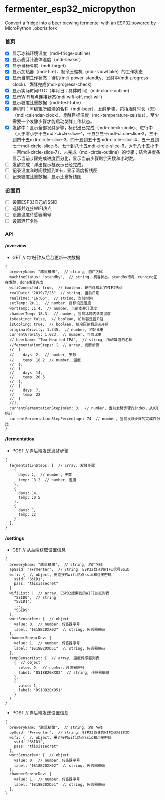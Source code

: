 # fermenter_esp32_micropython
Convert a fridge into a beer brewing fermenter with an ESP32 powered by MicroPython Loboris fork

### 首页
- [X] 显示冰箱环境温度（mdi-fridge-outline）
- [X] 显示麦芽汁液体温度（mdi-beaker）
- [X] 显示目标温度（mdi-target）
- [X] 显示加热器（mdi-fire）、制冷压缩机（mdi-snowflake）的工作状态
- [X] 显示当前工作状态：待机(mdi-power-standby、发酵中(mdi-progress-clock)、发酵完成(mdi-progress-check)
- [X] 显示实际时间RTC（年月日；具体时间）(mdi-clock-outline)
- [X] 显示WIFI热点连接状态(mdi-wifi-off, mdi-wifi)
- [X] 显示糖度比重数据（mdi-test-tube）
- [X] 待机时：可编辑所酿酒的名称（mdi-beer）、发酵步骤，包括发酵时长（天）（mdi-calendar-clock）、发酵目标温度（mdi-temperature-celsius）。至少需要一个发酵步骤才能启动发酵工作状态。
- [X] 发酵中：显示全部发酵步骤，标识出已完成（mdi-check-circle）、进行中（大于零小于十五mdi-circle-slice-1，十五到三十mdi-circle-slice-2，三十到四十五mdi-circle-slice-3，四十五到五十五mdi-circle-slice-4，五十五到七十mdi-circle-slice-5，七十到八十五mdi-circle-slice-6，大于八十五小于一百mdi-circle-slice-7）、未完成（mdi-circle-outline）的步骤；结合进度条显示当前步骤完成进度百分比，显示当前步骤剩余天数和小时数。
- [ ] 发酵完成：弹出提示框表示已经完成。
- [ ] 记录温度和时间数据到tf卡，显示温度折线图
- [ ] 记录糖度比重数据，显示比重折线图

### 设置页
- [ ] 设置ESP32自己的SSID
- [ ] 选择并连接WIFI热点
- [ ] 设置温度传感器编号
- [ ] 设置酒厂名称

### API
#### /overview
* GET  // 每1分钟从后台更新一次数据
```
{
  breweryName: "豚鼠精酿",  // string, 酒厂名称
  machineStatus: "standby",  // string, 机器状态，standby待机，running正在发酵，done发酵完成
  wifiConnected: true,  // boolean, 是否连接上了WIFI热点
  realDate: "2019/7/25"  // string, 当前日期
  realTime: "16:06",  // string, 当前时间
  setTemp: 20.1,  // number, 目标设定温度
  wortTemp: 21.4,  // number, 当前麦芽汁温度
  chamberTemp: 18.3,  // number, 当前冰箱内环境温度
  isHeating: false,  // boolean, 加热器是否开启
  isCooling: true,  // boolean, 制冷压缩机是否开启
  originalGravity: 1.345,  // number, 初始比重
  currentGravity: 1.023,  // number, 当前比重
  // beerName: "Two-Hearted IPA",  // string, 所酿啤酒的名称
  //fermentationSteps: [  // array, 发酵步骤
  //  {
  //    days: 2,  // number, 天数
  //    temp: 18.2  // number, 温度
  //  },
  //  {
  //    days: 14,
  //    temp: 20.5
  //  },
  //  {
  //    days: 7,
  //    temp: 22
  //  }
  //],
  currentFermentationStepIndex: 0,  // number, 当前发酵步骤的index，从0开始计
  currentFermentationStepPercentage: 74  // number, 当前发酵步骤的完成百分比
}
```

#### /fermentation
* POST  // 向后端发送发酵步骤
```
{
  fermentationSteps: [  // array, 发酵步骤
    {
      days: 2,  // number, 天数
      temp: 18.2  // number, 温度
    },
    {
      days: 14,
      temp: 20.5
    },
    {
      days: 7,
      temp: 22
    }
  ],
}
```

#### /settings
* GET  // 从后端获取设置信息
```
{
  breweryName: "豚鼠精酿",  // string, 酒厂名称
  apSsid: "Fermenter",  // string, ESP32自己的WIFI信号SSID
  wifi: {  // object, 要连接的wifi热点ssid和连接密码
    ssid: "SSID1",
    pass: "thisissecret"
  }
  wifiList: [  // array, ESP32搜索到的WIFI热点列表
    "SSID0",  // string
    "SSID1",
    ...,
    "SSID9"
  ],
  wortSensorDev: {  // object
    value: 0,  // number，传感器序号
    label: "DS18B20XX02"  // string, 传感器编码
  },
  chamberSensorDev: {
    value: 1,  // number，传感器序号
    label: "DS18B20XD51"  // string, 传感器编码
  },
  tempSensorList: [  // array, 温度传感器列表
    {  // object
      value: 0,  // number，传感器序号
      label: "DS18B20XX02"  // string, 传感器编码
    },
    {
      value: 1,
      label: "DS18B20XD51"
    }
  ]
}
```
* POST  // 向后端发送设置信息
```
{
  breweryName: "豚鼠精酿",  // string, 酒厂名称
  apSsid: "Fermenter",  // string, ESP32自己的WIFI信号SSID
  wifi: {  // object, 要连接的wifi热点ssid和连接密码
    ssid: "SSID1",
    pass: "thisissecret"
  },
  wortSensorDev: {  // object
    value: 0,  // number，传感器序号
    label: "DS18B20XX02"  // string, 传感器编码
  },
  chamberSensorDev: {
    value: 1,  // number，传感器序号
    label: "DS18B20XD51"  // string, 传感器编码
  },
}
```
